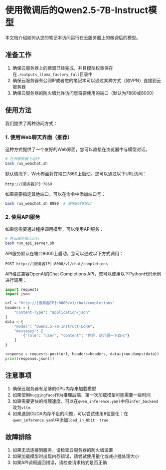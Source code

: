 # 使用微调后的Qwen2.5-7B-Instruct模型

本文档介绍如何从您的笔记本访问运行在云服务器上的微调后的模型。

## 准备工作

1. 确保云服务器上的微调已经完成，并且模型权重保存在`./outputs_llama_factory_full`目录中
2. 确保云服务器有公网IP或者您的笔记本可以通过某种方式（如VPN）连接到云服务器
3. 确保云服务器的防火墙允许访问您将要使用的端口（默认为7860或8000）

## 使用方法

我们提供了两种访问方式：

### 1. 使用Web聊天界面（推荐）

这种方式提供了一个友好的Web界面，您可以直接在浏览器中与模型对话。

```bash
# 在云服务器上运行
bash run_webchat.sh
```

默认情况下，Web界面将在端口7860上启动。您可以通过以下URL访问：

```
http://[服务器IP]:7860
```

如果需要指定其他端口，可以在命令中添加端口号：

```bash
bash run_webchat.sh 8080  # 使用8080端口
```

### 2. 使用API服务

如果您需要通过程序调用模型，可以使用API服务：

```bash
# 在云服务器上运行
bash run_api_server.sh
```

API服务默认在端口8000上启动，您可以通过以下方式调用：

```
POST http://[服务器IP]:8000/v1/chat/completions
```

API格式兼容OpenAI的Chat Completions API，您可以使用以下Python代码示例进行调用：

```python
import requests
import json

url = "http://[服务器IP]:8000/v1/chat/completions"
headers = {
    "Content-Type": "application/json"
}
data = {
    "model": "Qwen2.5-7B-Instruct-LoRA",
    "messages": [
        {"role": "user", "content": "你好，请介绍一下自己"}
    ]
}

response = requests.post(url, headers=headers, data=json.dumps(data))
print(response.json())
```

## 注意事项

1. 确保云服务器有足够的GPU内存来加载模型
2. 如果使用`huggingface`作为推理后端，第一次加载模型可能需要一些时间
3. 如果需要更快的推理速度，可以在`qwen_inference.yaml`中将`infer_backend`改为`vllm`
4. 如果遇到CUDA内存不足的问题，可以尝试使用8位量化：在`qwen_inference.yaml`中添加`load_in_8bit: true`

## 故障排除

1. 如果无法连接到服务，请检查云服务器的防火墙设置
2. 如果加载模型时出现内存错误，请尝试使用量化或减小批处理大小
3. 如果API调用返回错误，请检查请求格式是否正确
